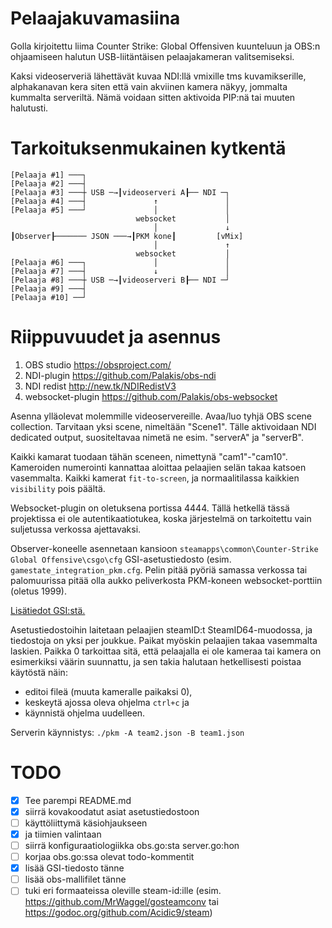 # Pelaajakuvamasiina
Golla kirjoitettu liima Counter Strike: Global Offensiven kuunteluun ja OBS:n ohjaamiseen halutun USB-liitäntäisen pelaajakameran valitsemiseksi.

Kaksi videoserveriä lähettävät kuvaa NDI:llä vmixille tms kuvamikserille, alphakanavan kera siten että vain akviinen kamera näkyy, jommalta kummalta serveriltä. Nämä voidaan sitten aktivoida PIP:nä tai muuten halutusti.

# Tarkoituksenmukainen kytkentä
```
[Pelaaja #1] ───┐
[Pelaaja #2] ───┤
[Pelaaja #3] ───┼ USB ─→┃videoserveri A┠── NDI ─┐
[Pelaaja #4] ───┤               ↑               │
[Pelaaja #5] ───┘               │               │
                            websocket           │
                                │               ↓
┃Observer┠─────── JSON ───→┃PKM kone┃         [vMix]
                                │               ↑
                            websocket           │
[Pelaaja #6] ───┐               │               │
[Pelaaja #7] ───┤               ↓               │
[Pelaaja #8] ───┼ USB ─→┃videoserveri B┠── NDI ─┘
[Pelaaja #9] ───┤
[Pelaaja #10] ──┘
```

# Riippuvuudet ja asennus
1. OBS studio https://obsproject.com/
2. NDI-plugin https://github.com/Palakis/obs-ndi
3. NDI redist http://new.tk/NDIRedistV3
4. websocket-plugin https://github.com/Palakis/obs-websocket

Asenna ylläolevat molemmille videoservereille. Avaa/luo tyhjä OBS scene collection. Tarvitaan yksi scene, nimeltään "Scene1". Tälle aktivoidaan NDI dedicated output, suositeltavaa nimetä ne esim. "serverA" ja "serverB".

Kaikki kamarat tuodaan tähän sceneen, nimettynä "cam1"-"cam10". Kameroiden numerointi kannattaa aloittaa pelaajien selän takaa katsoen vasemmalta. Kaikki kamerat `fit-to-screen`, ja normaalitilassa kaikkien `visibility` pois päältä.

Websocket-plugin on oletuksena portissa 4444. Tällä hetkellä tässä projektissa ei ole autentikaatiotukea, koska järjestelmä on tarkoitettu vain suljetussa verkossa ajettavaksi.

Observer-koneelle asennetaan kansioon `steamapps\common\Counter-Strike Global Offensive\csgo\cfg` GSI-asetustiedosto (esim. `gamestate_integration_pkm.cfg`. Pelin pitää pyöriä samassa verkossa tai palomuurissa pitää olla aukko peliverkosta PKM-koneen websocket-porttiin (oletus 1999).

[Lisätiedot GSI:stä.](https://developer.valvesoftware.com/wiki/Counter-Strike:_Global_Offensive_Game_State_Integration)

Asetustiedostoihin laitetaan pelaajien steamID:t SteamID64-muodossa, ja tiedostoja on yksi per joukkue. Paikat myöskin pelaajien takaa vasemmalta laskien. Paikka 0 tarkoittaa sitä, että pelaajalla ei ole kameraa tai kamera on esimerkiksi väärin suunnattu, ja sen takia halutaan hetkellisesti poistaa käytöstä näin:

  * editoi fileä (muuta kameralle paikaksi 0),
  * keskeytä ajossa oleva ohjelma `ctrl+c` ja
  * käynnistä ohjelma uudelleen.

Serverin käynnistys: `./pkm -A team2.json -B team1.json`

# TODO
- [x] Tee parempi README.md
- [x] siirrä kovakoodatut asiat asetustiedostoon
- [ ] käyttöliittymä käsiohjaukseen
- [x] ja tiimien valintaan
- [ ] siirrä konfiguraatiologiikka obs.go:sta server.go:hon
- [ ] korjaa obs.go:ssa olevat todo-kommentit
- [x] lisää GSI-tiedosto tänne
- [ ] lisää obs-mallifilet tänne
- [ ] tuki eri formaateissa oleville steam-id:ille (esim. https://github.com/MrWaggel/gosteamconv tai https://godoc.org/github.com/Acidic9/steam)